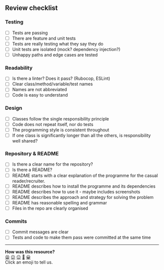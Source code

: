 ## Review checklist

### Testing
- [ ] Tests are passing
- [ ] There are feature and unit tests
- [ ] Tests are really testing what they say they do
- [ ] Unit tests are isolated (mock? dependency injection?)
- [ ] Unhappy paths and edge cases are tested
### Readability
- [ ] Is there a linter? Does it pass? (Rubocop, ESLint)
- [ ] Clear class/method/variable/test names
- [ ] Names are not abbreviated
- [ ] Code is easy to understand
### Design
- [ ] Classes follow the single responsibility principle
- [ ] Code does not repeat itself, nor do tests
- [ ] The programming style is consistent throughout
- [ ] If one class is significantly longer than all the others, is responsibility well shared?
### Repository & README
- [ ] Is there a clear name for the repository?
- [ ] Is there a README?
- [ ] README starts with a clear explanation of the programme for the casual reader/recruiter.
- [ ] README describes how to install the programme and its dependencies
- [ ] README describes how to use it - maybe includes screenshots
- [ ] README describes the approach and strategy for solving the problem
- [ ] README has reasonable spelling and grammar
- [ ] Files in the repo are clearly organised
### Commits
- [ ] Commit messages are clear
- [ ] Tests and code to make them pass were committed at the same time

<!-- BEGIN GENERATED SECTION DO NOT EDIT -->

---

**How was this resource?**  
[😫](https://airtable.com/shrUJ3t7KLMqVRFKR?prefill_Repository=makersacademy/course&prefill_File=pills/code_review_checklist.md&prefill_Sentiment=😫) [😕](https://airtable.com/shrUJ3t7KLMqVRFKR?prefill_Repository=makersacademy/course&prefill_File=pills/code_review_checklist.md&prefill_Sentiment=😕) [😐](https://airtable.com/shrUJ3t7KLMqVRFKR?prefill_Repository=makersacademy/course&prefill_File=pills/code_review_checklist.md&prefill_Sentiment=😐) [🙂](https://airtable.com/shrUJ3t7KLMqVRFKR?prefill_Repository=makersacademy/course&prefill_File=pills/code_review_checklist.md&prefill_Sentiment=🙂) [😀](https://airtable.com/shrUJ3t7KLMqVRFKR?prefill_Repository=makersacademy/course&prefill_File=pills/code_review_checklist.md&prefill_Sentiment=😀)  
Click an emoji to tell us.

<!-- END GENERATED SECTION DO NOT EDIT -->
